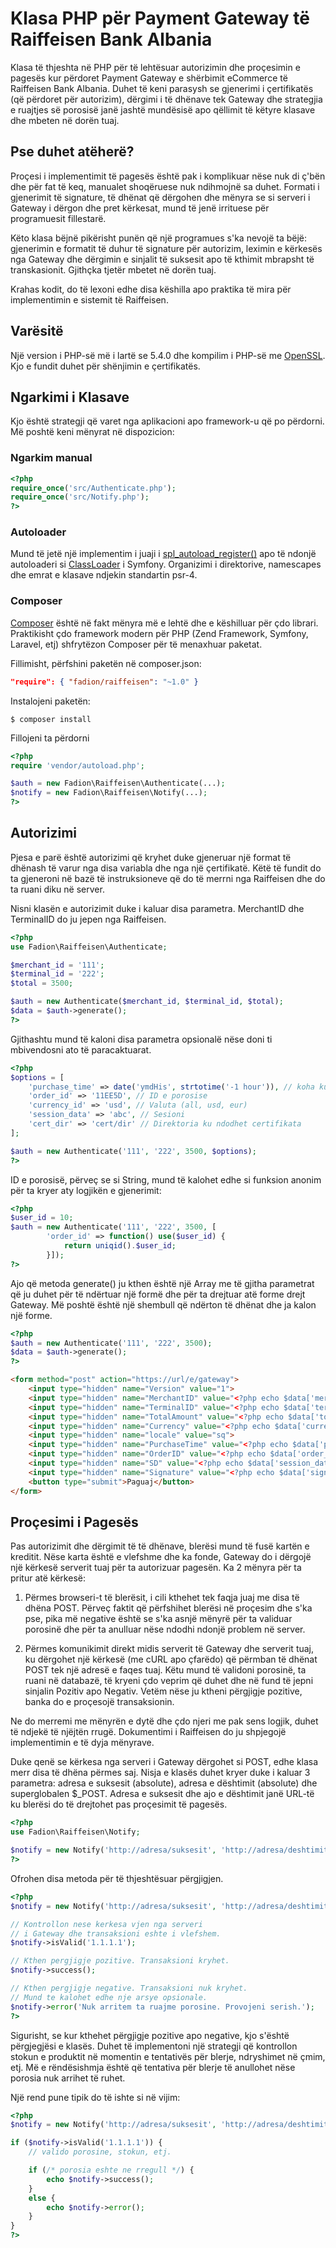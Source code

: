 # Klasa PHP për Payment Gateway të Raiffeisen Bank Albania

Klasa të thjeshta në PHP për të lehtësuar autorizimin dhe proçesimin e pagesës kur përdoret Payment Gateway e shërbimit eCommerce të Raiffeisen Bank Albania. Duhet të keni parasysh se gjenerimi i çertifikatës (që përdoret për autorizim), dërgimi i të dhënave tek Gateway dhe strategjia e ruajtjes së porosisë janë jashtë mundësisë apo qëllimit të këtyre klasave dhe mbeten në dorën tuaj.

## Pse duhet atëherë?

Proçesi i implementimit të pagesës është pak i komplikuar nëse nuk di ç'bën dhe për fat të keq, manualet shoqëruese nuk ndihmojnë sa duhet. Formati i gjenerimit të signature, të dhënat që dërgohen dhe mënyra se si serveri i Gateway i dërgon dhe pret kërkesat, mund të jenë irrituese për programuesit fillestarë.

Këto klasa bëjnë pikërisht punën që një programues s'ka nevojë ta bëjë: gjenerimin e formatit të duhur të signature për autorizim, leximin e kërkesës nga Gateway dhe dërgimin e sinjalit të suksesit apo të kthimit mbrapsht të transkasionit. Gjithçka tjetër mbetet në dorën tuaj.

Krahas kodit, do të lexoni edhe disa këshilla apo praktika të mira për implementimin e sistemit të Raiffeisen.

## Varësitë

Një version i PHP-së më i lartë se 5.4.0 dhe kompilim i PHP-së me [OpenSSL](http://www.php.net/manual/en/openssl.installation.php). Kjo e fundit duhet për shënjimin e çertifikatës.

## Ngarkimi i Klasave

Kjo është strategji që varet nga aplikacioni apo framework-u që po përdorni. Më poshtë keni mënyrat në dispozicion:

### Ngarkim manual

```php
<?php
require_once('src/Authenticate.php');
require_once('src/Notify.php');
?>
```

### Autoloader

Mund të jetë një implementim i juaji i [spl_autoload_register()](http://www.php.net/manual/en/function.spl-autoload-register.php) apo të ndonjë autoloaderi si [ClassLoader](https://github.com/symfony/ClassLoader) i Symfony. Organizimi i direktorive, namescapes dhe emrat e klasave ndjekin standartin psr-4.

### Composer

[Composer](http://getcomposer.org/) është në fakt mënyra më e lehtë dhe e këshilluar për çdo librari. Praktikisht çdo framework modern për PHP (Zend Framework, Symfony, Laravel, etj) shfrytëzon Composer për të menaxhuar paketat.

Fillimisht, përfshini paketën në composer.json:

```json
"require": { "fadion/raiffeisen": "~1.0" }
```

Instalojeni paketën:

	$ composer install

Fillojeni ta përdorni

```php
<?php
require 'vendor/autoload.php';

$auth = new Fadion\Raiffeisen\Authenticate(...);
$notify = new Fadion\Raiffeisen\Notify(...);
?>
```

## Autorizimi

Pjesa e parë është autorizimi që kryhet duke gjeneruar një format të dhënash të varur nga disa variabla dhe nga një çertifikatë. Këtë të fundit do ta gjeneroni në bazë të instruksioneve që do të merrni nga Raiffeisen dhe do ta ruani diku në server.

Nisni klasën e autorizimit duke i kaluar disa parametra. MerchantID dhe TerminalID do ju jepen nga Raiffeisen.

```php
<?php
use Fadion\Raiffeisen\Authenticate;

$merchant_id = '111';
$terminal_id = '222';
$total = 3500;

$auth = new Authenticate($merchant_id, $terminal_id, $total);
$data = $auth->generate();
?>
```

Gjithashtu mund të kaloni disa parametra opsionalë nëse doni ti mbivendosni ato të paracaktuarat.

```php
<?php
$options = [
	'purchase_time' => date('ymdHis', strtotime('-1 hour')), // koha kur eshte kryer porosia
	'order_id' => '11EE5D', // ID e porosise
	'currency_id' => 'usd', // Valuta (all, usd, eur)
	'session_data' => 'abc', // Sesioni
	'cert_dir' => 'cert/dir' // Direktoria ku ndodhet certifikata
];

$auth = new Authenticate('111', '222', 3500, $options);
?>
```

ID e porosisë, përveç se si String, mund të kalohet edhe si funksion anonim për ta kryer aty logjikën e gjenerimit:

```php
<?php
$user_id = 10;
$auth = new Authenticate('111', '222', 3500, [
		'order_id' => function() use($user_id) {
			return uniqid().$user_id;
		}]);
?>
```

Ajo që metoda generate() ju kthen është një Array me të gjitha parametrat që ju duhet për të ndërtuar një formë dhe për ta drejtuar atë forme drejt Gateway. Më poshtë është një shembull që ndërton të dhënat dhe ja kalon një forme.

```php
<?php
$auth = new Authenticate('111', '222', 3500);
$data = $auth->generate();
?>
```

```html
<form method="post" action="https://url/e/gateway">
	<input type="hidden" name="Version" value="1">
	<input type="hidden" name="MerchantID" value="<?php echo $data['merchant_id']; ?>">
	<input type="hidden" name="TerminalID" value="<?php echo $data['terminal_id']; ?>">
	<input type="hidden" name="TotalAmount" value="<?php echo $data['total']; ?>">
	<input type="hidden" name="Currency" value="<?php echo $data['currency_id']; ?>">
	<input type="hidden" name="locale" value="sq">
	<input type="hidden" name="PurchaseTime" value="<?php echo $data['purchase_time']; ?>">
	<input type="hidden" name="OrderID" value="<?php echo $data['order_id']; ?>">
	<input type="hidden" name="SD" value="<?php echo $data['session_data']; ?>">
	<input type="hidden" name="Signature" value="<?php echo $data['signature']; ?>">
	<button type="submit">Paguaj</button>
</form>
```

## Proçesimi i Pagesës

Pas autorizimit dhe dërgimit të të dhënave, blerësi mund të fusë kartën e kreditit. Nëse karta është e vlefshme dhe ka fonde, Gateway do i dërgojë një kërkesë serverit tuaj për ta autorizuar pagesën. Ka 2 mënyra për ta pritur atë kërkesë:

1. Përmes browseri-t të blerësit, i cili kthehet tek faqja juaj me disa të dhëna POST. Përveç faktit që përfshihet blerësi në proçesim dhe s'ka pse, pika më negative është se s'ka asnjë mënyrë për ta validuar porosinë dhe për ta anulluar nëse ndodhi ndonjë problem në server.

2. Përmes komunikimit direkt midis serverit të Gateway dhe serverit tuaj, ku dërgohet një kërkesë (me cURL apo çfarëdo) që përmban të dhënat POST tek një adresë e faqes tuaj. Këtu mund të validoni porosinë, ta ruani në databazë, të kryeni çdo veprim që duhet dhe në fund të jepni sinjalin Pozitiv apo Negativ. Vetëm nëse ju ktheni përgjigje pozitive, banka do e proçesojë transaksionin.

Ne do merremi me mënyrën e dytë dhe çdo njeri me pak sens logjik, duhet të ndjekë të njëjtën rrugë. Dokumentimi i Raiffeisen do ju shpjegojë implementimin e të dyja mënyrave.

Duke qenë se kërkesa nga serveri i Gateway dërgohet si POST, edhe klasa merr disa të dhëna përmes saj. Nisja e klasës duhet kryer duke i kaluar 3 parametra: adresa e suksesit (absolute), adresa e dështimit (absolute) dhe superglobalen $_POST. Adresa e suksesit dhe ajo e dështimit janë URL-të ku blerësi do të drejtohet pas proçesimit të pagesës.

```php
<?php
use Fadion\Raiffeisen\Notify;

$notify = new Notify('http://adresa/suksesit', 'http://adresa/deshtimit', $_POST);
?>
```

Ofrohen disa metoda për të thjeshtësuar përgjigjen.

```php
<?php
$notify = new Notify('http://adresa/suksesit', 'http://adresa/deshtimit', $_POST);

// Kontrollon nese kerkesa vjen nga serveri
// i Gateway dhe transaksioni eshte i vlefshem.
$notify->isValid('1.1.1.1');

// Kthen pergjigje pozitive. Transaksioni kryhet.
$notify->success();

// Kthen pergjigje negative. Transaksioni nuk kryhet.
// Mund te kalohet edhe nje arsye opsionale.
$notify->error('Nuk arritem ta ruajme porosine. Provojeni serish.');
?>
```

Sigurisht, se kur kthehet përgjigje pozitive apo negative, kjo s'është përgjegjësi e klasës. Duhet të implementoni një strategji që kontrollon stokun e produktit në momentin e tentativës për blerje, ndryshimet në çmim, etj. Më e rëndësishmja është që tentativa për blerje të anullohet nëse porosia nuk arrihet të ruhet.

Një rend pune tipik do të ishte si në vijim:

```php
<?php
$notify = new Notify('http://adresa/suksesit', 'http://adresa/deshtimit', $_POST);

if ($notify->isValid('1.1.1.1')) {
	// valido porosine, stokun, etj.

	if (/* porosia eshte ne rregull */) {
		echo $notify->success();
	}
	else {
		echo $notify->error();
	}
}
?>
```
